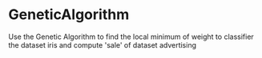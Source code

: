 # GeneticAlgorithm
Use the Genetic Algorithm to find the local minimum of weight to classifier the dataset iris and compute 'sale' of dataset advertising
